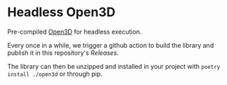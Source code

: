 # Headless Open3D
Pre-compiled [Open3D](https://github.com/isl-org/Open3D) for headless execution.

Every once in a while, we trigger a github action to build the library and publish it in this repository's _Releases_.

The library can then be unzipped and installed in your project with `poetry install ./open3d` or through pip.
